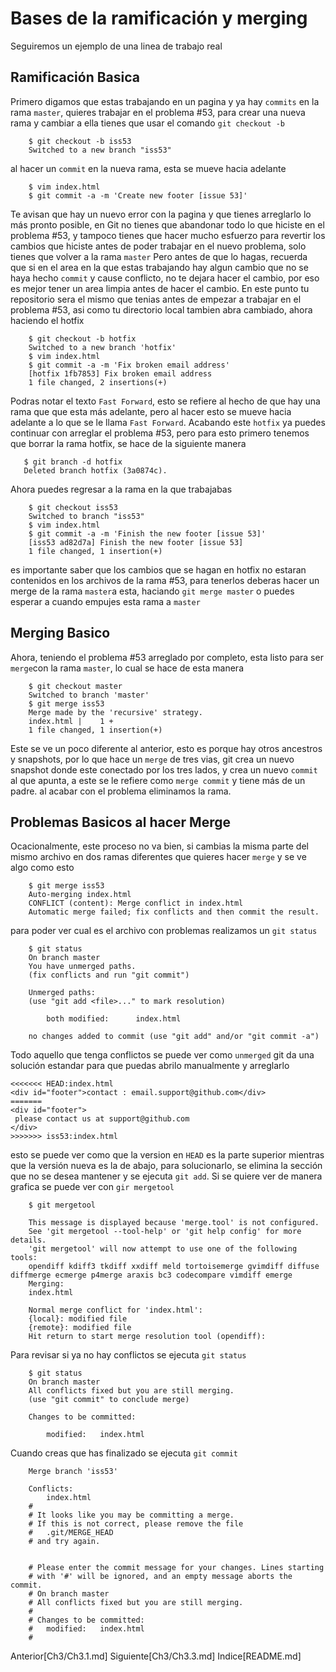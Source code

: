 # Bases de la ramificación y merging
Seguiremos un ejemplo de una linea de trabajo real
## Ramificación Basica
Primero digamos que estas trabajando en un pagina y ya hay `commits` en la rama `master`, quieres trabajar en el problema #53, para crear una nueva rama y cambiar a ella tienes que usar el comando `git checkout -b`
```
    $ git checkout -b iss53
    Switched to a new branch "iss53"
```
al hacer un `commit` en la nueva rama, esta se mueve hacia adelante
```
    $ vim index.html
    $ git commit -a -m 'Create new footer [issue 53]'
```
Te avisan que hay un nuevo error con la pagina y que tienes arreglarlo lo más pronto posible, en Git no tienes que abandonar todo lo que hiciste en el problema #53, y tampoco tienes que hacer mucho esfuerzo para revertir los cambios que hiciste antes de poder trabajar en el nuevo problema, solo tienes que volver a la rama `master`
Pero antes de que lo hagas, recuerda que si en el area en la que estas trabajando hay algun cambio que no se haya hecho `commit` y cause conflicto, no te dejara hacer el cambio, por eso es mejor tener un area limpia antes de hacer el cambio.
En este punto tu repositorio sera el mismo que tenias antes de empezar a trabajar en el problema #53, asi como tu directorio local tambien abra cambiado, ahora haciendo el hotfix
```
    $ git checkout -b hotfix
    Switched to a new branch 'hotfix'
    $ vim index.html
    $ git commit -a -m 'Fix broken email address'
    [hotfix 1fb7853] Fix broken email address
    1 file changed, 2 insertions(+)
 ```
 Podras notar el texto `Fast Forward`, esto se refiere al hecho de que hay una rama que que esta más adelante, pero al hacer esto se mueve hacia adelante a lo que se le llama `Fast Forward`.
 Acabando este `hotfix` ya puedes continuar con arreglar el problema #53, pero para esto primero tenemos que borrar la rama hotfix, se hace de la siguiente manera
 ```
    $ git branch -d hotfix
    Deleted branch hotfix (3a0874c).
```
Ahora puedes regresar a la rama en la que trabajabas
```
    $ git checkout iss53
    Switched to branch "iss53"
    $ vim index.html
    $ git commit -a -m 'Finish the new footer [issue 53]'
    [iss53 ad82d7a] Finish the new footer [issue 53]
    1 file changed, 1 insertion(+)
```
es importante saber que los cambios que se hagan en hotfix no estaran contenidos en los archivos de la rama #53, para tenerlos deberas hacer un merge de la rama `master`a esta, haciando `git merge master` o puedes esperar a cuando empujes esta rama a `master`

## Merging Basico 
Ahora, teniendo el problema #53 arreglado por completo, esta listo para ser `merge`con la rama `master`, lo cual se hace de esta manera
```
    $ git checkout master
    Switched to branch 'master'
    $ git merge iss53
    Merge made by the 'recursive' strategy.
    index.html |    1 +
    1 file changed, 1 insertion(+)
```
Este se ve un poco diferente al anterior, esto es porque hay otros ancestros y snapshots, por lo que hace un `merge` de tres vias, git crea un nuevo snapshot donde este conectado por los tres lados, y crea un nuevo `commit` al que apunta, a este se le refiere como `merge commit` y tiene más de un padre.
al acabar con el problema eliminamos la rama.

## Problemas Basicos al hacer Merge

Ocacionalmente, este proceso no va bien, si cambias la misma parte del mismo archivo en dos ramas diferentes que quieres hacer `merge` y se ve algo como esto
```
    $ git merge iss53
    Auto-merging index.html
    CONFLICT (content): Merge conflict in index.html
    Automatic merge failed; fix conflicts and then commit the result.
```
para poder ver cual es el archivo con problemas realizamos un `git status`
```
    $ git status
    On branch master
    You have unmerged paths.
    (fix conflicts and run "git commit")

    Unmerged paths:
    (use "git add <file>..." to mark resolution)

        both modified:      index.html

    no changes added to commit (use "git add" and/or "git commit -a")
```
Todo aquello que tenga conflictos se puede ver como `unmerged` git da una solución estandar para que puedas abrilo manualmente y arreglarlo
```
<<<<<<< HEAD:index.html
<div id="footer">contact : email.support@github.com</div>
=======
<div id="footer">
 please contact us at support@github.com
</div>
>>>>>>> iss53:index.html
```
esto se puede ver como que la version en `HEAD` es la parte superior mientras que la versión nueva es la de abajo, para solucionarlo, se elimina la sección que no se desea mantener y se ejecuta `git add`.
Si se quiere ver de manera grafica se puede ver con `gir mergetool`
```
    $ git mergetool

    This message is displayed because 'merge.tool' is not configured.
    See 'git mergetool --tool-help' or 'git help config' for more details.
    'git mergetool' will now attempt to use one of the following tools:
    opendiff kdiff3 tkdiff xxdiff meld tortoisemerge gvimdiff diffuse diffmerge ecmerge p4merge araxis bc3 codecompare vimdiff emerge
    Merging:
    index.html

    Normal merge conflict for 'index.html':
    {local}: modified file
    {remote}: modified file
    Hit return to start merge resolution tool (opendiff):
```
Para revisar si ya no hay conflictos se ejecuta `git status`
```
    $ git status
    On branch master
    All conflicts fixed but you are still merging.
    (use "git commit" to conclude merge)

    Changes to be committed:

        modified:   index.html
```
Cuando creas que has finalizado se ejecuta `git commit`
```
    Merge branch 'iss53'

    Conflicts:
        index.html
    #
    # It looks like you may be committing a merge.
    # If this is not correct, please remove the file
    #	.git/MERGE_HEAD
    # and try again.


    # Please enter the commit message for your changes. Lines starting
    # with '#' will be ignored, and an empty message aborts the commit.
    # On branch master
    # All conflicts fixed but you are still merging.
    #
    # Changes to be committed:
    #	modified:   index.html
    #
```

Anterior[Ch3/Ch3.1.md]
Siguiente[Ch3/Ch3.3.md]
Indice[README.md]